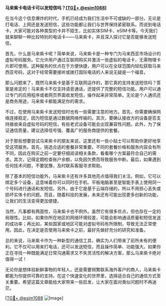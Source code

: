 **马来紫卡电话卡可以发短信吗？[[TG💪+ @esim1088](https://t.me/s/esim1088)]**

在当今这个信息爆炸的时代，手机已经成为我们生活中不可或缺的一部分。无论是打电话、上网还是发送短信，这些功能都让我们与世界保持紧密联系。而说到电话卡，大家可能对各种类型的卡并不陌生，比如实体SIM卡、eSIM卡等。今天我们就来聊聊一种比较特别的电话卡——马来紫卡，并且深入探讨它是否能够发送短信。

首先，什么是马来紫卡呢？简单来说，马来紫卡是一种专门为马来西亚市场设计的虚拟号码服务。它允许用户通过互联网购买并激活一张虚拟的电话卡，无需物理卡片即可使用。这种服务的优点在于方便快捷，用户可以在全球范围内轻松获取马来西亚号码，这对于经常需要接听或拨打国际电话的人来说无疑是一个福音。

那么问题来了，既然马来紫卡是基于互联网运作的，那它真的支持发送短信吗？答案是肯定的！马来紫卡不仅支持语音通话，还提供了完整的短信功能。用户可以通过专门的应用程序或者网页界面收发短信，操作起来非常简单。无论是个人通讯还是商务用途，马来紫卡都能满足你的需求。

不过，在使用马来紫卡发送短信时也有一些需要注意的地方。首先，你需要确保网络连接稳定，因为短信是通过数据网络传输的。其次，要确认接收方的设备是否支持接收来自虚拟号码的短信，有些老式设备可能会出现兼容性问题。此外，为了保证通信质量，建议选择信号强、覆盖广的服务商提供的套餐。

对于那些想要尝试马来紫卡的朋友来说，这里还有一些小贴士可以帮助你更好地享受这项服务。首先，挑选合适的套餐非常重要。不同的套餐价格和服务内容会有所不同，因此在购买之前一定要仔细阅读相关条款，看看哪个方案最符合自己的需求。其次，记得定期检查账户余额，以免因欠费而导致服务中断。最后，如果遇到任何技术问题，不要犹豫，及时联系客服寻求帮助。

除了基本的短信功能外，马来紫卡还有许多其他亮点值得我们关注。例如，它可以绑定多个设备，这意味着你可以同时在手机、平板电脑甚至是智能手表上使用同一个号码进行通话和发短信。另外，由于它是基于云端存储的，所以不用担心丢失或损坏实体卡的问题。而且，随着科技的发展，未来还有可能出现更多创新的功能，让我们的生活变得更加便捷。

当然，凡事都有两面性，马来紫卡也不例外。虽然它有很多优点，但也存在一定的局限性。比如，如果你所在地区的网络环境较差，可能会影响通话质量和短信发送的成功率；再比如，某些国家或地区可能对虚拟号码有所限制，导致无法正常使用。因此，在决定是否使用马来紫卡之前，最好先做好充分的研究和准备。

总的来说，马来紫卡作为一种新型的通信工具，确实为人们带来了前所未有的便利。它不仅可以用来打电话，还可以发送短信，而且操作简单、功能强大。如果你正在寻找一种既能满足日常沟通需求又不失灵活性的解决方案，那么马来紫卡绝对值得一试！

无论你是想体验新鲜事物的年轻人，还是需要频繁联系海外客户的商人，马来紫卡都能为你提供可靠的支持。在这个快速变化的世界里，选择适合自己的通信方式至关重要。希望这篇文章能给大家带来一些启发，让大家在面对类似问题时不再迷茫。

[[TG💪+ @esim1088](https://t.me/s/esim1088) ![Image](https://i.postimg.cc/4NQfJmqS/Snipaste-2025-05-13-00-14-12.png)]